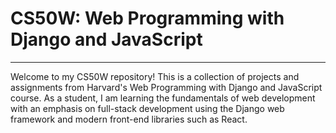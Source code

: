 
# CS50W: Web Programming with Django and JavaScript

---
Welcome to my CS50W repository! This is a collection of projects and assignments from Harvard's Web Programming with Django and JavaScript course. As a student, I am learning the fundamentals of web development with an emphasis on full-stack development using the Django web framework and modern front-end libraries such as React.
